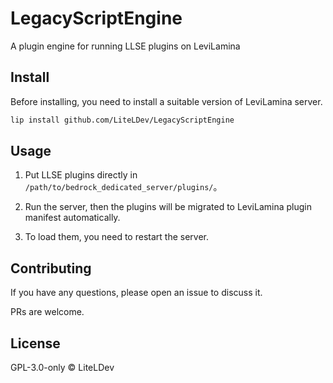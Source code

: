 # LegacyScriptEngine

A plugin engine for running LLSE plugins on LeviLamina

## Install

Before installing, you need to install a suitable version of LeviLamina server.

```sh
lip install github.com/LiteLDev/LegacyScriptEngine
```

## Usage

1. Put LLSE plugins directly in `/path/to/bedrock_dedicated_server/plugins/`。

2. Run the server, then the plugins will be migrated to LeviLamina plugin manifest automatically.

3. To load them, you need to restart the server.

## Contributing

If you have any questions, please open an issue to discuss it.

PRs are welcome.

## License

GPL-3.0-only © LiteLDev
